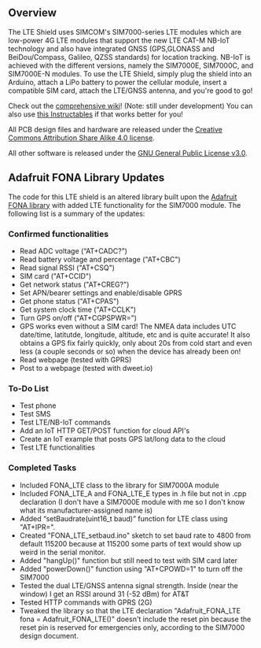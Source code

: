 ## Overview
The LTE Shield uses SIMCOM's SIM7000-series LTE modules which are low-power 4G LTE modules that support the new LTE CAT-M NB-IoT technology and also have integrated GNSS (GPS,GLONASS and BeiDou/Compass, Galileo, QZSS standards) for location tracking. NB-IoT is achieved with the different versions, namely the SIM7000E, SIM7000C, and SIM7000E-N modules. To use the LTE Shield, simply plug the shield into an Arduino, attach a LiPo battery to power the cellular module, insert a compatible SIM card, attach the LTE/GNSS antenna, and you're good to go!

Check out the [comprehensive wiki](https://github.com/botletics/LTE-Shield/wiki)! (Note: still under development)
You can also use [this Instructables](https://www.instructables.com/id/LTE-NB-IoT-Shield-for-Arduino/) if that works better for you!

All PCB design files and hardware are released under the [Creative Commons Attribution Share Alike 4.0 license](https://choosealicense.com/licenses/cc-by-sa-4.0/).

All other software is released under the [GNU General Public License v3.0](https://choosealicense.com/licenses/gpl-3.0/).

## Adafruit FONA Library Updates
The code for this LTE shield is an altered library built upon the [Adafruit FONA library](https://github.com/adafruit/Adafruit_FONA) with added LTE functionality for the SIM7000 module. The following list is a summary of the updates:

### Confirmed functionalities
-	Read ADC voltage (“AT+CADC?”)
-	Read battery voltage and percentage ("AT+CBC")
- Read signal RSSI ("AT+CSQ")
- SIM card ("AT+CCID")
- Get network status ("AT+CREG?")
- Set APN/bearer settings and enable/disable GPRS
- Get phone status ("AT+CPAS")
- Get system clock time ("AT+CCLK")
- Turn GPS on/off ("AT+CGPSPWR=<value>")
- GPS works even without a SIM card! The NMEA data includes UTC date/time, latitutde, longitude, altitude, etc and is quite accurate! It also obtains a GPS fix fairly quickly, only about 20s from cold start and even less (a couple seconds or so) when the device has already been on!
- Read webpage (tested with GPRS)
- Post to a webpage (tested with dweet.io)

### To-Do List
- Test phone
- Test SMS
- Test LTE/NB-IoT commands
- Add an IoT HTTP GET/POST function for cloud API's
- Create an IoT example that posts GPS lat/long data to the cloud
- Test LTE functionalities

### Completed Tasks
-	Included FONA_LTE class to the library for SIM7000A module
-	Included FONA_LTE_A and FONA_LTE_E types in .h file but not in .cpp declaration (I don't have a SIM7000E module with me so I don't know what its manufacturer-assigned name is)
-	Added “setBaudrate(uint16_t baud)” function for LTE class using "AT+IPR=<rate>". 
- Created "FONA_LTE_setbaud.ino" sketch to set baud rate to 4800 from default 115200 because at 115200 some parts of text would show up weird in the serial monitor.
- Added "hangUp()" function but still need to test with SIM card later
- Added "powerDown()" function using "AT+CPOWD=1" to turn off the SIM7000
- Tested the dual LTE/GNSS antenna signal strength. Inside (near the window) I get an RSSI around 31 (-52 dBm) for AT&T
- Tested HTTP commands with GPRS (2G)
- Tweaked the library so that the LTE declaration "Adafruit_FONA_LTE fona = Adafruit_FONA_LTE()" doesn't include the reset pin because the reset pin is reserved for emergencies only, according to the SIM7000 design document.
